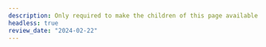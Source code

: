 ```yaml
---
description: Only required to make the children of this page available as resources.
headless: true
review_date: "2024-02-22"
---
```

